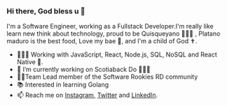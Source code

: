 ### Hi there, God bless u 👋




I'm a Software Engineer, working as a Fullstack Developer.I'm really like learn new think about technology, proud to be Quisqueyano 👨🏻‍🦱 , Platano maduro is the best food, Love my bae 🥰, and I'm a child of God ✝️.



- 👨🏻‍💻 Working with JavaScript, React, Node.js, SQL, NoSQL and React Native 📲.
- 🔭 I’m currently working on Scotiaback Do 👨🏻‍💻
- 👨‍🏫Team Lead member of the Software Rookies RD community 
- 📚 Interested in learning Golang
- 📫 Reach me on [Instagram](https://www.instagram.com/jimmond_dev), [Twitter](https://twitter.com/JimmyOrtiz99) and [LinkedIn](https://www.linkedin.com/in/jimmy-ortiz9903/). 

